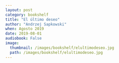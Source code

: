 ```yaml
---
layout: post
category: bookshelf
title: "El último deseo"
author: "Andrzej Sapkowski"
when: Agosto 2019
date: 2019-08-01
audiobook: False
image:
  thumbnail: /images/bookshelf/elultimodeseo.jpg
  path: /images/bookshelf/elultimodeseo.jpg
---
```

